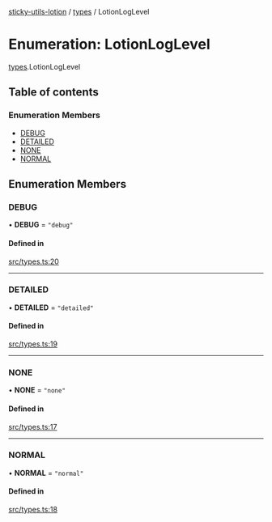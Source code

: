 [sticky-utils-lotion](../README.md) / [types](../modules/types.md) / LotionLogLevel

# Enumeration: LotionLogLevel

[types](../modules/types.md).LotionLogLevel

## Table of contents

### Enumeration Members

- [DEBUG](types.LotionLogLevel.md#debug)
- [DETAILED](types.LotionLogLevel.md#detailed)
- [NONE](types.LotionLogLevel.md#none)
- [NORMAL](types.LotionLogLevel.md#normal)

## Enumeration Members

### DEBUG

• **DEBUG** = ``"debug"``

#### Defined in

[src/types.ts:20](https://github.com/sticky/sticky-utils-lotion/blob/a6e9a0a/src/types.ts#L20)

___

### DETAILED

• **DETAILED** = ``"detailed"``

#### Defined in

[src/types.ts:19](https://github.com/sticky/sticky-utils-lotion/blob/a6e9a0a/src/types.ts#L19)

___

### NONE

• **NONE** = ``"none"``

#### Defined in

[src/types.ts:17](https://github.com/sticky/sticky-utils-lotion/blob/a6e9a0a/src/types.ts#L17)

___

### NORMAL

• **NORMAL** = ``"normal"``

#### Defined in

[src/types.ts:18](https://github.com/sticky/sticky-utils-lotion/blob/a6e9a0a/src/types.ts#L18)
